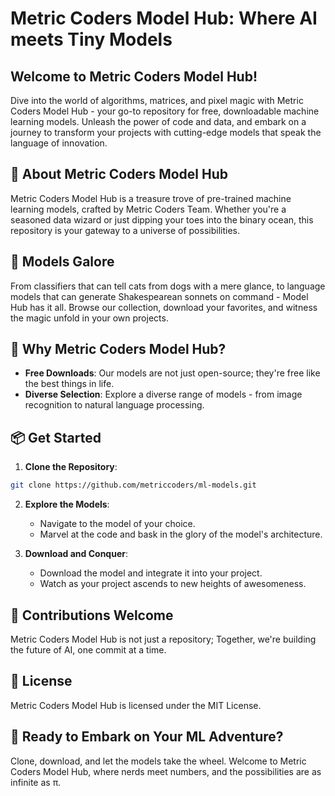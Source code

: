 # Metric Coders Model Hub: Where AI meets Tiny Models

## Welcome to Metric Coders Model Hub!

Dive into the world of algorithms, matrices, and pixel magic with Metric Coders Model Hub - your go-to repository for free, downloadable machine learning models. Unleash the power of code and data, and embark on a journey to transform your projects with cutting-edge models that speak the language of innovation.

## 🚀 About Metric Coders Model Hub

Metric Coders Model Hub is a treasure trove of pre-trained machine learning models, crafted by Metric Coders Team. Whether you're a seasoned data wizard or just dipping your toes into the binary ocean, this repository is your gateway to a universe of possibilities.

## 🤖 Models Galore

From classifiers that can tell cats from dogs with a mere glance, to language models that can generate Shakespearean sonnets on command - Model Hub has it all. Browse our collection, download your favorites, and witness the magic unfold in your own projects.

## 🧠 Why Metric Coders Model Hub?

- **Free Downloads**: Our models are not just open-source; they're free like the best things in life.
- **Diverse Selection**: Explore a diverse range of models - from image recognition to natural language processing.

## 📦 Get Started

1. **Clone the Repository**:

```bash
git clone https://github.com/metriccoders/ml-models.git
```

2. **Explore the Models**:

   - Navigate to the model of your choice.
   - Marvel at the code and bask in the glory of the model's architecture.

3. **Download and Conquer**:

   - Download the model and integrate it into your project.
   - Watch as your project ascends to new heights of awesomeness.

## 🌟 Contributions Welcome

Metric Coders Model Hub is not just a repository; Together, we're building the future of AI, one commit at a time.

## 📜 License

Metric Coders Model Hub is licensed under the MIT License.

## 🚀 Ready to Embark on Your ML Adventure?

Clone, download, and let the models take the wheel. Welcome to Metric Coders Model Hub, where nerds meet numbers, and the possibilities are as infinite as π.
